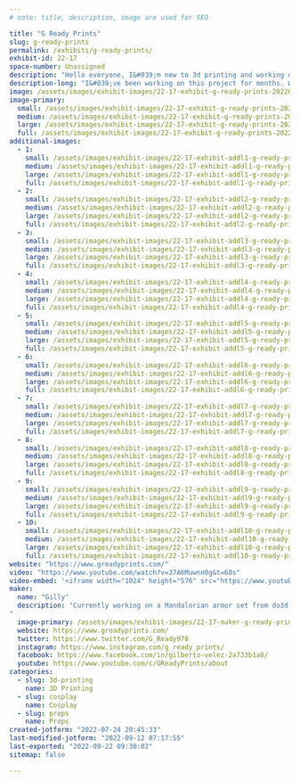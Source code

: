 ```yaml
---
# note: title, description, image are used for SEO

title: "G Ready Prints"
slug: g-ready-prints
permalink: /exhibits/g-ready-prints/
exhibit-id: 22-17
space-number: Unassigned
description: "Hello everyone, I&#039;m new to 3d printing and working on The Paz Vizsla armor set from do3d.com. "
description-long: "I&#039;ve been working on this project for months. With 2 3d printers &quot; ender 3 v2 and the Artillery sidewinder x2. I can&#039;t say I&#039;ve have done this alone my sponsor 3D Print Orlando has provided all the filament for this project. Big thanks to them :) we have every sing model completed and ready to be put together. This is my 1st time working with straps, leather, painting even editing my YouTube videos lol it&#039;s all new to me but I&#039;m having a blast my kids too lol. "
image: /assets/images/exhibit-images/22-17-exhibit-g-ready-prints-20220710-121028-large.jpg
image-primary: 
  small: /assets/images/exhibit-images/22-17-exhibit-g-ready-prints-20220710-121028-small.jpg
  medium: /assets/images/exhibit-images/22-17-exhibit-g-ready-prints-20220710-121028-medium.jpg
  large: /assets/images/exhibit-images/22-17-exhibit-g-ready-prints-20220710-121028-large.jpg
  full: /assets/images/exhibit-images/22-17-exhibit-g-ready-prints-20220710-121028-full.jpg
additional-images: 
  - 1:
    small: /assets/images/exhibit-images/22-17-exhibit-addl1-g-ready-prints-20220724-151425-small.jpg
    medium: /assets/images/exhibit-images/22-17-exhibit-addl1-g-ready-prints-20220724-151425-medium.jpg
    large: /assets/images/exhibit-images/22-17-exhibit-addl1-g-ready-prints-20220724-151425-large.jpg
    full: /assets/images/exhibit-images/22-17-exhibit-addl1-g-ready-prints-20220724-151425-full.jpg
  - 2:
    small: /assets/images/exhibit-images/22-17-exhibit-addl2-g-ready-prints-20220724-153903-small.jpg
    medium: /assets/images/exhibit-images/22-17-exhibit-addl2-g-ready-prints-20220724-153903-medium.jpg
    large: /assets/images/exhibit-images/22-17-exhibit-addl2-g-ready-prints-20220724-153903-large.jpg
    full: /assets/images/exhibit-images/22-17-exhibit-addl2-g-ready-prints-20220724-153903-full.jpg
  - 3:
    small: /assets/images/exhibit-images/22-17-exhibit-addl3-g-ready-prints-20220726-151043-small.jpg
    medium: /assets/images/exhibit-images/22-17-exhibit-addl3-g-ready-prints-20220726-151043-medium.jpg
    large: /assets/images/exhibit-images/22-17-exhibit-addl3-g-ready-prints-20220726-151043-large.jpg
    full: /assets/images/exhibit-images/22-17-exhibit-addl3-g-ready-prints-20220726-151043-full.jpg
  - 4:
    small: /assets/images/exhibit-images/22-17-exhibit-addl4-g-ready-prints-20220726-195233-small.jpg
    medium: /assets/images/exhibit-images/22-17-exhibit-addl4-g-ready-prints-20220726-195233-medium.jpg
    large: /assets/images/exhibit-images/22-17-exhibit-addl4-g-ready-prints-20220726-195233-large.jpg
    full: /assets/images/exhibit-images/22-17-exhibit-addl4-g-ready-prints-20220726-195233-full.jpg
  - 5:
    small: /assets/images/exhibit-images/22-17-exhibit-addl5-g-ready-prints-20220730-080543-5621-small.jpg
    medium: /assets/images/exhibit-images/22-17-exhibit-addl5-g-ready-prints-20220730-080543-5621-medium.jpg
    large: /assets/images/exhibit-images/22-17-exhibit-addl5-g-ready-prints-20220730-080543-5621-large.jpg
    full: /assets/images/exhibit-images/22-17-exhibit-addl5-g-ready-prints-20220730-080543-5621-full.jpg
  - 6:
    small: /assets/images/exhibit-images/22-17-exhibit-addl6-g-ready-prints-20220730-105409-small.jpg
    medium: /assets/images/exhibit-images/22-17-exhibit-addl6-g-ready-prints-20220730-105409-medium.jpg
    large: /assets/images/exhibit-images/22-17-exhibit-addl6-g-ready-prints-20220730-105409-large.jpg
    full: /assets/images/exhibit-images/22-17-exhibit-addl6-g-ready-prints-20220730-105409-full.jpg
  - 7:
    small: /assets/images/exhibit-images/22-17-exhibit-addl7-g-ready-prints-20220730-105448-small.jpg
    medium: /assets/images/exhibit-images/22-17-exhibit-addl7-g-ready-prints-20220730-105448-medium.jpg
    large: /assets/images/exhibit-images/22-17-exhibit-addl7-g-ready-prints-20220730-105448-large.jpg
    full: /assets/images/exhibit-images/22-17-exhibit-addl7-g-ready-prints-20220730-105448-full.jpg
  - 8:
    small: /assets/images/exhibit-images/22-17-exhibit-addl8-g-ready-prints-20220730-105519-small.jpg
    medium: /assets/images/exhibit-images/22-17-exhibit-addl8-g-ready-prints-20220730-105519-medium.jpg
    large: /assets/images/exhibit-images/22-17-exhibit-addl8-g-ready-prints-20220730-105519-large.jpg
    full: /assets/images/exhibit-images/22-17-exhibit-addl8-g-ready-prints-20220730-105519-full.jpg
  - 9:
    small: /assets/images/exhibit-images/22-17-exhibit-addl9-g-ready-prints-p1010005-small.JPG
    medium: /assets/images/exhibit-images/22-17-exhibit-addl9-g-ready-prints-p1010005-medium.JPG
    large: /assets/images/exhibit-images/22-17-exhibit-addl9-g-ready-prints-p1010005-large.JPG
    full: /assets/images/exhibit-images/22-17-exhibit-addl9-g-ready-prints-p1010005-full.JPG
  - 10:
    small: /assets/images/exhibit-images/22-17-exhibit-addl10-g-ready-prints-p1010017-small.JPG
    medium: /assets/images/exhibit-images/22-17-exhibit-addl10-g-ready-prints-p1010017-medium.JPG
    large: /assets/images/exhibit-images/22-17-exhibit-addl10-g-ready-prints-p1010017-large.JPG
    full: /assets/images/exhibit-images/22-17-exhibit-addl10-g-ready-prints-p1010017-full.JPG
website: "https://www.greadyprints.com/"
video: "https://www.youtube.com/watch?v=37A6Muwnn0g&t=68s"
video-embed: '<iframe width="1024" height="576" src="https://www.youtube.com/embed/37A6Muwnn0g?feature=oembed" frameborder="0" allow="accelerometer; autoplay; clipboard-write; encrypted-media; gyroscope; picture-in-picture" allowfullscreen title="Mandalorian 3D Printed "Vlog part 2""></iframe>'
maker: 
  name: "Gilly"
  description: "Currently working on a Mandalorian armor set from do3d.com  
"
  image-primary: /assets/images/exhibit-images/22-17-maker-g-ready-prints-profile-pic-medium.PNG
  website: https://www.greadyprints.com/
  twitter: https://www.twitter.com/G_Ready978
  instagram: https://www.instagram.com/g_ready_prints/
  facebook: https://www.facebook.com/in/gilberto-velez-2a733b1a8/
  youtube: https://www.youtube.com/c/GReadyPrints/about
categories: 
  - slug: 3d-printing
    name: 3D Printing
  - slug: cosplay
    name: Cosplay
  - slug: props
    name: Props
created-jotform: "2022-07-24 20:45:33"
last-modified-jotform: "2022-09-12 07:17:55"
last-exported: "2022-09-22 09:30:02"
sitemap: false

---
```

